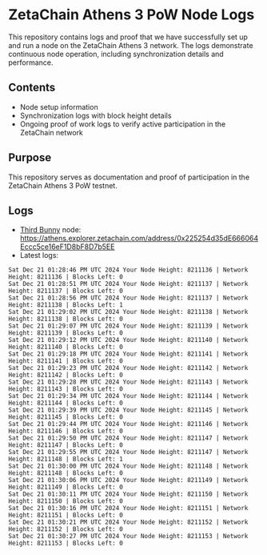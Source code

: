 # ZetaChain Athens 3 PoW Node Logs
This repository contains logs and proof that we have successfully set up and run a node on the ZetaChain Athens 3 network. The logs demonstrate continuous node operation, including synchronization details and performance.

## Contents
- Node setup information
- Synchronization logs with block height details
- Ongoing proof of work logs to verify active participation in the ZetaChain network

## Purpose
This repository serves as documentation and proof of participation in the ZetaChain Athens 3 PoW testnet.

## Logs

- [Third Bunny](https://thirdbunny.xyz/) node: https://athens.explorer.zetachain.com/address/0x225254d35dE666064Eccc5ce16eF1D8bF8D7b5EE
- Latest logs:
```
Sat Dec 21 01:28:46 PM UTC 2024 Your Node Height: 8211136 | Network Height: 8211136 | Blocks Left: 0
Sat Dec 21 01:28:51 PM UTC 2024 Your Node Height: 8211137 | Network Height: 8211137 | Blocks Left: 0
Sat Dec 21 01:28:56 PM UTC 2024 Your Node Height: 8211137 | Network Height: 8211138 | Blocks Left: 1
Sat Dec 21 01:29:02 PM UTC 2024 Your Node Height: 8211138 | Network Height: 8211138 | Blocks Left: 0
Sat Dec 21 01:29:07 PM UTC 2024 Your Node Height: 8211139 | Network Height: 8211139 | Blocks Left: 0
Sat Dec 21 01:29:12 PM UTC 2024 Your Node Height: 8211140 | Network Height: 8211140 | Blocks Left: 0
Sat Dec 21 01:29:18 PM UTC 2024 Your Node Height: 8211141 | Network Height: 8211141 | Blocks Left: 0
Sat Dec 21 01:29:23 PM UTC 2024 Your Node Height: 8211142 | Network Height: 8211142 | Blocks Left: 0
Sat Dec 21 01:29:28 PM UTC 2024 Your Node Height: 8211143 | Network Height: 8211143 | Blocks Left: 0
Sat Dec 21 01:29:34 PM UTC 2024 Your Node Height: 8211144 | Network Height: 8211144 | Blocks Left: 0
Sat Dec 21 01:29:39 PM UTC 2024 Your Node Height: 8211145 | Network Height: 8211145 | Blocks Left: 0
Sat Dec 21 01:29:44 PM UTC 2024 Your Node Height: 8211146 | Network Height: 8211146 | Blocks Left: 0
Sat Dec 21 01:29:50 PM UTC 2024 Your Node Height: 8211147 | Network Height: 8211147 | Blocks Left: 0
Sat Dec 21 01:29:55 PM UTC 2024 Your Node Height: 8211147 | Network Height: 8211148 | Blocks Left: 1
Sat Dec 21 01:30:00 PM UTC 2024 Your Node Height: 8211148 | Network Height: 8211148 | Blocks Left: 0
Sat Dec 21 01:30:06 PM UTC 2024 Your Node Height: 8211149 | Network Height: 8211149 | Blocks Left: 0
Sat Dec 21 01:30:11 PM UTC 2024 Your Node Height: 8211150 | Network Height: 8211150 | Blocks Left: 0
Sat Dec 21 01:30:16 PM UTC 2024 Your Node Height: 8211151 | Network Height: 8211151 | Blocks Left: 0
Sat Dec 21 01:30:21 PM UTC 2024 Your Node Height: 8211152 | Network Height: 8211152 | Blocks Left: 0
Sat Dec 21 01:30:27 PM UTC 2024 Your Node Height: 8211153 | Network Height: 8211153 | Blocks Left: 0
```

